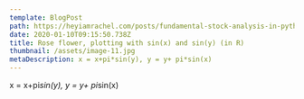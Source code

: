 ```yaml
---
template: BlogPost
path: https://heyiamrachel.com/posts/fundamental-stock-analysis-in-python
date: 2020-01-10T09:15:50.738Z
title: Rose flower, plotting with sin(x) and sin(y) (in R)
thumbnail: /assets/image-11.jpg
metaDescription: x = x+pi*sin(y), y = y+ pi*sin(x)
---
```

x = x+pi*sin(y), y = y+ pi*sin(x)
